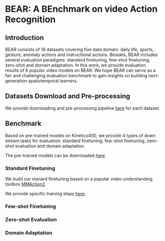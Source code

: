# BEAR: A BEnchmark on video Action Recognition

## Introduction
BEAR consists of 18 datasets covering five data domain: daily life, sports, gesture, anomaly actions and instructional actions. Besides, BEAR includes several evaluation paradigms: standard finetuning, few-shot finetuning, zero-shot and domain adaptation. In this work, we provide evaluation results of 6 popular video models on BEAR. We hope BEAR can serve as a fair and challenging evaluation benchmark to gain insights on building next-generation spatiotemporal learners.


## Datasets Download and Pre-processing
We provide downloading and pre-processing pipeline [here](https://github.com/BEAR-CVPR2023/BEAR/tree/main/datasets) for each dataset.


## Benchmark
Based on pre-trained models on Kinetics400, we provide 4 types of down stream tasks for evaluation: standard finetuning, few-shot finetuning, zero-shot evaluation and domain adaptation.

The pre-trained models can be downloaded [here]().

### Standard Finetuning
We build our stanard finetuning based on a popular video understanding toolbox [MMAction2](https://github.com/open-mmlab/mmaction2).

We provide specific training steps [here](https://github.com/BEAR-CVPR2023/BEAR/tree/main/benchmark/finetuning).

### Few-shot Finetuning

### Zero-shot Evaluation

### Domain Adaptation








